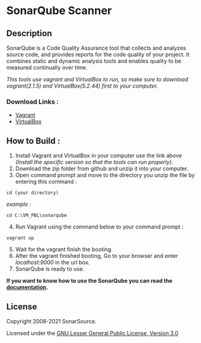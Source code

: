 # SonarQube Scanner
## Description
SonarQube is a Code Quality Assurance tool that collects and analyzes source code, and provides reports for the code quality of your project. It combines static and dynamic analysis tools and enables quality to be measured continually over time. 

*This tools use vagrant and VirtualBox to run, so make sure to download vagrant(2.1.5) and VirtualBox(5.2.44) first to your computer.*
### Download Links :
- [Vagrant](https://www.vagrantup.com/downloads)
- [VirtualBox](https://www.virtualbox.org/wiki/Download_Old_Builds_5_2)


## How to Build :
1. Install Vagrant and VirtualBox in your computer use the link above _(Install the specific version so that the tools can run properly)_.
2. Download the zip folder from github and unzip it into your computer.
3. Open command prompt and move to the directory you unzip the file by entering this command :
```
cd (your directory)
```
*example :*
```
cd C:\VM_PBL\sonarqube
```
4. Run Vagrant using the command below to your command prompt :
```
vagrant up
```
5. Wait for the vagrant finish the booting.
6. After the vagrant finished booting, Go to your browser and enter _localhost:9000_ in the url box.
7. SonarQube is ready to use. 

__If you want to know how to use the SonarQube you can read the [documentation](https://docs.sonarqube.org/latest/).__



## License
Copyright 2008-2021 SonarSource.

Licensed under the [GNU Lesser General Public License, Version 3.0](https://www.gnu.org/licenses/lgpl.txt)
